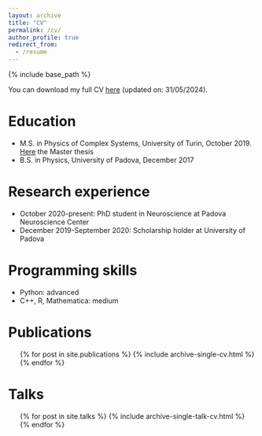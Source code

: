 ```yaml
---
layout: archive
title: "CV"
permalink: /cv/
author_profile: true
redirect_from:
  - /resume
---
```


{% include base_path %}

You can download my full CV [here](https://github.com/benedetta-mariani/benedetta-mariani.github.io/blob/master/files/CV_Mariani__Benedetta.pdf) (updated on: 31/05/2024).

Education
======
* M.S. in Physics of Complex Systems, University of Turin, October 2019. [Here](https://github.com/benedetta-mariani/brain-criticality-project/blob/master/Master%20Thesis%20Benedetta%20Mariani.pdf) the Master thesis
* B.S. in Physics, University of Padova, December 2017

Research experience
======
* October 2020-present: PhD student in Neuroscience at Padova Neuroscience Center
* December 2019-September 2020: Scholarship holder at University of Padova

Programming skills
======
* Python: advanced
* C++, R, Mathematica: medium

Publications
======
  <ul>{% for post in site.publications %}
    {% include archive-single-cv.html %}
  {% endfor %}</ul>
  
Talks
======
  <ul>{% for post in site.talks %}
    {% include archive-single-talk-cv.html %}
  {% endfor %}</ul>
